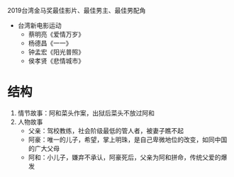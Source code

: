 2019台湾金马奖最佳影片、最佳男主、最佳男配角

- 台湾新电影运动
	- 蔡明亮《爱情万岁》
	- 杨德昌《一一》
	- 钟孟宏《阳光普照》
	- 侯孝贤《悲情城市》

# 结构

1. 情节故事：阿和菜头作案，出狱后菜头不放过阿和
2. 人物故事
	- 父亲：驾校教练，社会阶级最低的管人者，被妻子瞧不起
	- 阿豪：唯一的儿子，希望，掌上明珠，是自己卑微地位的改变，如同中国的广大父母
	- 阿和：小儿子，嫌弃不承认，阿豪死后，父亲为阿和拼命，传统父爱的爆发